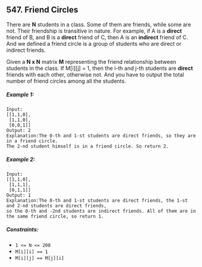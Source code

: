## 547. Friend Circles

There are **N** students in a class. Some of them are friends, while some are not. Their friendship is transitive in nature. For example, if A is a **direct** friend of B, and B is a **direct** friend of C, then A is an **indirect** friend of C. And we defined a friend circle is a group of students who are direct or indirect friends.

Given a **N x N** matrix **M** representing the friend relationship between students in the class. If M[i][j] = 1, then the i-th and j-th students are **direct** friends with each other, otherwise not. And you have to output the total number of friend circles among all the students.

##### Example 1:
```
Input:
[[1,1,0],
 [1,1,0],
 [0,0,1]]
Output: 2
Explanation:The 0-th and 1-st students are direct friends, so they are in a friend circle.
The 2-nd student himself is in a friend circle. So return 2.
```

##### Example 2:
```
Input:
[[1,1,0],
 [1,1,1],
 [0,1,1]]
Output: 1
Explanation:The 0-th and 1-st students are direct friends, the 1-st and 2-nd students are direct friends,
so the 0-th and -2nd students are indirect friends. All of them are in the same friend circle, so return 1.
```

##### Constraints:

* ```1 <= N <= 200```
* ```M[i][i] == 1```
* ```M[i][j] == M[j][i]```